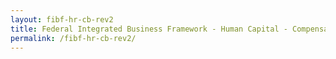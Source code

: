 ```yaml
---
layout: fibf-hr-cb-rev2
title: Federal Integrated Business Framework - Human Capital - Compensation and Benefits
permalink: /fibf-hr-cb-rev2/
---
```


